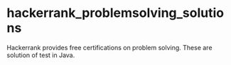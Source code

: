 # hackerrank_problemsolving_solutions
Hackerrank provides free certifications on problem solving. These are solution of test in Java.
